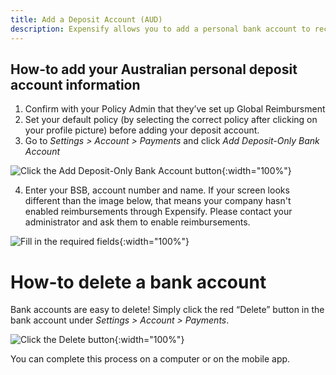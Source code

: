 ```yaml
---
title: Add a Deposit Account (AUD)
description: Expensify allows you to add a personal bank account to receive reimbursements for your expenses. We never take money out of this account — it is only a place for us to deposit funds from your employer. This article covers deposit accounts for Australian banks.
---
```


## How-to add your Australian personal deposit account information
1. Confirm with your Policy Admin that they’ve set up Global Reimbursment
2. Set your default policy (by selecting the correct policy after clicking on your profile picture) before adding your deposit account.
3. Go to *Settings > Account > Payments* and click *Add Deposit-Only Bank Account*

![Click the Add Deposit-Only Bank Account button](https://help.expensify.com/assets/images/add-australian-deposit-only-account.png){:width="100%"}

4. Enter your BSB, account number and name. If your screen looks different than the image below, that means your company hasn't enabled reimbursements through Expensify. Please contact your administrator and ask them to enable reimbursements. 

![Fill in the required fields](https://help.expensify.com/assets/images/add-australian-deposit-only-account-modal.png){:width="100%"}

# How-to delete a bank account
Bank accounts are easy to delete! Simply click the red “Delete” button in the bank account under *Settings > Account > Payments*.

![Click the Delete button](https://help.expensify.com/assets/images/delete-australian-bank-account.png){:width="100%"}

You can complete this process on a computer or on the mobile app.

